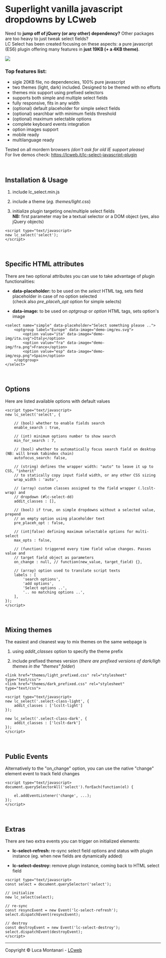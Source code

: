 # Superlight vanilla javascript dropdowns by LCweb

Need to **jump off of jQuery (or any other) dependency?** Other packages are too heavy to just tweak select fields?<br/>
LC Select has been created focusing on these aspects: a pure javascript (ES6) plugin offering many features in **just 19KB (+ a 4KB theme)**. 


![](plugin_preview.gif)

### Top features list:

- sigle 20KB file, no dependencies, 100% pure javascript
- two themes (light, dark) included. Designed to be themed with no efforts
- themes mix support using prefixed selectors 
- supports both simple and multiple select fields
- fully responsive, fits in any width
- (optional) default placeholder for simple select fields
- (optional) searchbar with minimum fields threshold
- (optional) maximum selectable options
- complete keyboard events integration
- option images support
- mobile ready
- multilanguage ready


Tested on all mordern browsers *(don't ask for old IE support please)*<br/>
For live demos check: https://lcweb.it/lc-select-javascript-plugin


<br/>


## Installation & Usage

1. include lc_select.min.js

2. include a theme (*eg. themes/light.css*) 

3. initialize plugin targeting one/multiple select fields<br/>**NB:** first parameter may be a textual selector or a DOM object (yes, also jQuery objects)


```
<script type="text/javascript>
new lc_select('select');
</script>
```


<br/>


## Specific HTML attributes

There are two optional attributes you can use to take advantage of plugin functionalities:

- **data-placeholder:** to be used on the *select* HTML tag, sets field placeholder in case of no option selected<br/>(check also *pre_placeh_opt* option for simple selects)

- **data-image:** to be used on *optgroup* or *option* HTML tags, sets option's image

```
<select name="simple" data-placeholder="Select something please ..">
    <optgroup label="Europe" data-image="demo-img/eu.svg">
        <option value="ita" data-image="demo-img/ita.svg">Italy</option>
        <option value="fra" data-image="demo-img/fra.png">France</option>
        <option value="esp" data-image="demo-img/esp.png">Spain</option>
    </optgroup>
</select>
```


<br/>


## Options

Here are listed available options with default values


```
<script type="text/javascript>
new lc_select('select', {

    // (bool) whether to enable fields search
    enable_search : true, 
    
    // (int) minimum options number to show search
    min_for_search : 7,   
    
    // (bool) whether to automatically focus search field on desktop (NB: will break tabindex chain)
    autofocus_search: false,
    
    // (string) defines the wrapper width: "auto" to leave it up to CSS, "inherit" 
    // to statically copy input field width, or any other CSS sizing 
    wrap_width : 'auto',
    
    // (array) custom classes assigned to the field wrapper (.lcslt-wrap) and 
    // dropdown (#lc-select-dd)
    addit_classes : [], 
    
    // (bool) if true, on simple dropdowns without a selected value, prepend 
    // an empty option using placeholder text
    pre_placeh_opt : false, 
    
    // (int|false) defining maximum selectable options for multi-select
    max_opts : false, 
    
    // (function) triggered every time field value changes. Passes value and 
    // target field object as parameters
    on_change : null, // function(new_value, target_field) {},

    // (array) option used to translate script texts
    labels : [ 
        'search options',
        'add options',
        'Select options ..',
        '.. no matching options ..',
    ],
});
</script>
```


<br/>

## Mixing themes

The easiest and cleanest way to mix themes on the same webpage is 

1. using *addit_classes* option to specify the theme prefix

2. include prefixed themes version (*there are prefixed versions of dark/ligh themes in the "themes" folder*)


```
<link href="themes/light_prefixed.css" rel="stylesheet" type="text/css">
<link href="themes/dark_prefixed.css" rel="stylesheet" type="text/css">

<script type="text/javascript>
new lc_select('.select-class-light', {
    addit_classes : ['lcslt-light']
});

new lc_select('.select-class-dark', {
    addit_classes : ['lcslt-dark']
});
</script>
```


<br/>

## Public Events

Alternatively to the "on_change" option, you can use the native "change" element event to track field changes


```
<script type="text/javascript>
document.querySelectorAll('select').forEach(function(el) {

    el.addEventListener('change', ...);
});
</script>
```


<br/>

## Extras

There are two extra events you can trigger on initialized elements:

- **lc-select-refresh:** re-sync select field options and status with plugin instance (eg. when new fields are dynamically added)

- **lc-select-destroy:** remove plugn instance, coming back to HTML select field


```
<script type="text/javascript>
const select = document.querySelector('select');

// initialize
new lc_select(select);

// re-sync
const resyncEvent = new Event('lc-select-refresh');
select.dispatchEvent(resyncEvent);

// destroy
const destroyEvent = new Event('lc-select-destroy');
select.dispatchEvent(destroyEvent);
</script>
```



* * *


Copyright &copy; Luca Montanari - [LCweb](https://lcweb.it)
